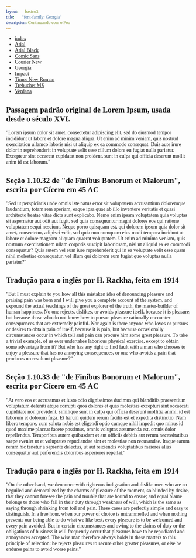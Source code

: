 ```yaml
---
layout:      basico3
title:       "font-family: Georgia"
description: Continuando com o Foo
---
```


<style>
* {
  font-family: Georgia
}
</style>

<ul class="nav">
  <li class="nav-item">
    <a class="nav-link" href="../">index</a>
  </li>
  <li class="nav-item">
    <a class="nav-link" href="../arial/">Arial</a>
  </li>
  <li class="nav-item">
    <a class="nav-link" href="../arial-black/">Arial Black</a>
  </li>
  <li class="nav-item">
    <a class="nav-link" href="../comic-sans/">Comic Sans</a>
  </li>
  <li class="nav-item">
    <a class="nav-link" href="../courier-new/">Courier New</a>
  </li>
  <li class="nav-item">
    <a class="nav-link" disabled>Georgia</a>
  </li>
  <li class="nav-item">
    <a class="nav-link" href="../impact/">Impact</a>
  </li>
  <li class="nav-item">
    <a class="nav-link" href="../times-new-roman/">Times New Roman</a>
  </li>
  <li class="nav-item">
    <a class="nav-link" href="../trebuchet-ms/">Trebuchet MS</a>
  </li>
  <li class="nav-item">
    <a class="nav-link" href="../verdana/">Verdana</a>
  </li>
</ul>

## Passagem padrão original de Lorem Ipsum, usada desde o século XVI.

"Lorem ipsum dolor sit amet, consectetur adipiscing elit, sed do eiusmod tempor incididunt ut labore et dolore magna
aliqua. Ut enim ad minim veniam, quis nostrud exercitation ullamco laboris nisi ut aliquip ex ea commodo consequat.
Duis aute irure dolor in reprehenderit in voluptate velit esse cillum dolore eu fugiat nulla pariatur. Excepteur sint
occaecat cupidatat non proident, sunt in culpa qui officia deserunt mollit anim id est laborum."

## Seção 1.10.32 de "de Finibus Bonorum et Malorum", escrita por Cícero em 45 AC

"Sed ut perspiciatis unde omnis iste natus error sit voluptatem accusantium doloremque laudantium, totam rem aperiam,
eaque ipsa quae ab illo inventore veritatis et quasi architecto beatae vitae dicta sunt explicabo. Nemo enim ipsam
voluptatem quia voluptas sit aspernatur aut odit aut fugit, sed quia consequuntur magni dolores eos qui ratione
voluptatem sequi nesciunt. Neque porro quisquam est, qui dolorem ipsum quia dolor sit amet, consectetur, adipisci velit,
 sed quia non numquam eius modi tempora incidunt ut labore et dolore magnam aliquam quaerat voluptatem. Ut enim ad
minima veniam, quis nostrum exercitationem ullam corporis suscipit laboriosam, nisi ut aliquid ex ea commodi consequatur?
Quis autem vel eum iure reprehenderit qui in ea voluptate velit esse quam nihil molestiae consequatur, vel illum qui
dolorem eum fugiat quo voluptas nulla pariatur?"

## Tradução para o inglês por H. Rackha, feita em 1914

"But I must explain to you how all this mistaken idea of denouncing pleasure and praising pain was born and I will give
you a complete account of the system, and expound the actual teachings of the great explorer of the truth, the
master-builder of human happiness. No one rejects, dislikes, or avoids pleasure itself, because it is pleasure, but
because those who do not know how to pursue pleasure rationally encounter consequences that are extremely painful. Nor
again is there anyone who loves or pursues or desires to obtain pain of itself, because it is pain, but because
occasionally circumstances occur in which toil and pain can procure him some great pleasure. To take a trivial example,
 of us ever undertakes laborious physical exercise, except to obtain some advantage from it? But who has any right to
find fault with a man who chooses to enjoy a pleasure that has no annoying consequences, or one who avoids a pain that
produces no resultant pleasure?"

## Seção 1.10.33 de "de Finibus Bonorum et Malorum", escrita por Cícero em 45 AC

"At vero eos et accusamus et iusto odio dignissimos ducimus qui blanditiis praesentium voluptatum deleniti atque
corrupti quos dolores et quas molestias excepturi sint occaecati cupiditate non provident, similique sunt in culpa qui
officia deserunt mollitia animi, id est laborum et dolorum fuga. Et harum quidem rerum facilis est et expedita
distinctio. Nam libero tempore, cum soluta nobis est eligendi optio cumque nihil impedit quo minus id quod maxime
placeat facere possimus, omnis voluptas assumenda est, omnis dolor repellendus. Temporibus autem quibusdam et aut
officiis debitis aut rerum necessitatibus saepe eveniet ut et voluptates repudiandae sint et molestiae non recusandae.
Itaque earum rerum hic tenetur a sapiente delectus, ut aut reiciendis voluptatibus maiores alias consequatur aut
perferendis doloribus asperiores repellat."

## Tradução para o inglês por H. Rackha, feita em 1914

"On the other hand, we denounce with righteous indignation and dislike men who are so beguiled and demoralized by the
charms of pleasure of the moment, so blinded by desire, that they cannot foresee the pain and trouble that are bound to
ensue; and equal blame belongs to those who fail in their duty through weakness of will, which is the same as saying
through shrinking from toil and pain. These cases are perfectly simple and easy to distinguish. In a free hour, when our
power of choice is untrammelled and when nothing prevents our being able to do what we like best, every pleasure is to be
welcomed and every pain avoided. But in certain circumstances and owing to the claims of duty or the obligations of
business it will frequently occur that pleasures have to be repudiated and annoyances accepted. The wise man therefore
always holds in these matters to this principle of selection: he rejects pleasures to secure other greater pleasures, or
else he endures pains to avoid worse pains."



